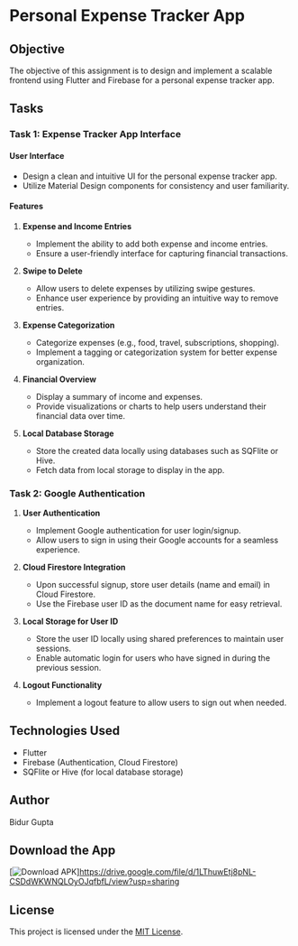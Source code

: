 # Personal Expense Tracker App

## Objective
The objective of this assignment is to design and implement a scalable frontend using Flutter and Firebase for a personal expense tracker app.

## Tasks

### Task 1: Expense Tracker App Interface

#### User Interface
- Design a clean and intuitive UI for the personal expense tracker app.
- Utilize Material Design components for consistency and user familiarity.

#### Features
1. **Expense and Income Entries**
    - Implement the ability to add both expense and income entries.
    - Ensure a user-friendly interface for capturing financial transactions.

2. **Swipe to Delete**
    - Allow users to delete expenses by utilizing swipe gestures.
    - Enhance user experience by providing an intuitive way to remove entries.

3. **Expense Categorization**
    - Categorize expenses (e.g., food, travel, subscriptions, shopping).
    - Implement a tagging or categorization system for better expense organization.

4. **Financial Overview**
    - Display a summary of income and expenses.
    - Provide visualizations or charts to help users understand their financial data over time.

5. **Local Database Storage**
    - Store the created data locally using databases such as SQFlite or Hive.
    - Fetch data from local storage to display in the app.

### Task 2: Google Authentication

1. **User Authentication**
    - Implement Google authentication for user login/signup.
    - Allow users to sign in using their Google accounts for a seamless experience.

2. **Cloud Firestore Integration**
    - Upon successful signup, store user details (name and email) in Cloud Firestore.
    - Use the Firebase user ID as the document name for easy retrieval.

3. **Local Storage for User ID**
    - Store the user ID locally using shared preferences to maintain user sessions.
    - Enable automatic login for users who have signed in during the previous session.

4. **Logout Functionality**
    - Implement a logout feature to allow users to sign out when needed.

## Technologies Used
- Flutter
- Firebase (Authentication, Cloud Firestore)
- SQFlite or Hive (for local database storage)

## Author
Bidur Gupta

## Download the App
[![Download APK](https://img.shields.io/badge/Download-APK-brightgreen)]https://drive.google.com/file/d/1LThuwEtj8pNL-CSDdWKWNQLOyOJqfbfL/view?usp=sharing

## License
This project is licensed under the [MIT License](LICENSE).
